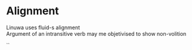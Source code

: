 # Alignment
Linuwa uses fluid-s alignment  
Argument of an intransitive verb may me objetivised to show non-volition 

``